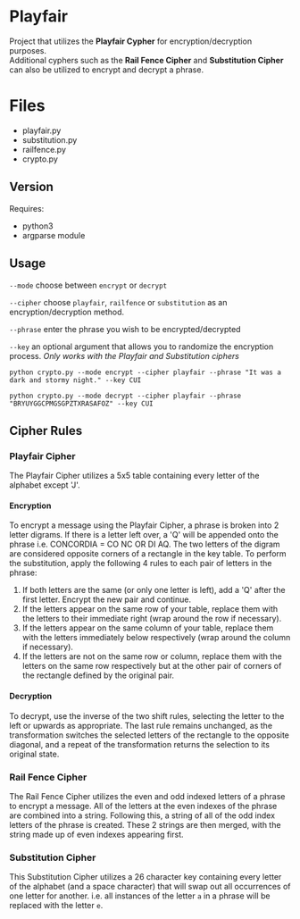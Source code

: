 # Playfair
Project that utilizes the **Playfair Cypher** for encryption/decryption purposes.  
Additional cyphers such as the **Rail Fence Cipher** and **Substitution Cipher** can also be utilized to encrypt and decrypt a phrase.

# Files
* playfair.py 
* substitution.py
* railfence.py
* crypto.py


## Version
Requires:
* python3
* argparse module

## Usage
`--mode` choose between `encrypt` or `decrypt`  

`--cipher` choose `playfair`, `railfence` or `substitution` as an encryption/decryption method.  

`--phrase` enter the phrase you wish to be encrypted/decrypted  

`--key` an optional argument that allows you to randomize the encryption process. *Only works with the Playfair and Substitution ciphers*  

`python crypto.py --mode encrypt --cipher playfair --phrase "It was a dark and stormy night." --key CUI`  

`python crypto.py --mode decrypt --cipher playfair --phrase "BRYUYGGCPMGSGPZTXRASAFOZ" --key CUI`  

## Cipher Rules
### Playfair Cipher
The Playfair Cipher utilizes a 5x5 table containing every letter of the alphabet except 'J'. 

#### Encryption
To encrypt a message using the Playfair Cipher, a phrase is broken into 2 letter digrams. If there is a letter left over, a 'Q' will be appended onto the phrase i.e. CONCORDIA = CO NC OR DI AQ. The two letters of the digram are considered opposite corners of a rectangle in the key table. To perform the substitution, apply the following 4 rules to each pair of letters in the phrase:


1. If both letters are the same (or only one letter is left), add a 'Q' after the first letter. Encrypt the new pair and continue.
2. If the letters appear on the same row of your table, replace them with the letters to their immediate right (wrap around the row if necessary).
3. If the letters appear on the same column of your table, replace them with the letters immediately below respectively (wrap around the column if necessary).
4. If the letters are not on the same row or column, replace them with the letters on the same row respectively but at the other pair of corners of the rectangle defined by the original pair.

#### Decryption
To decrypt, use the inverse of the two shift rules, selecting the letter to the left or upwards as appropriate. The last rule remains unchanged, as the transformation switches the selected letters of the rectangle to the opposite diagonal, and a repeat of the transformation returns the selection to its original state. 
### Rail Fence Cipher
The Rail Fence Cipher utilizes the even and odd indexed letters of a phrase to encrypt a message. All of the letters at the even indexes of the phrase are combined into a string. Following this, a string of all of the odd index letters of the phrase is created. These 2 strings are then merged, with the string made up of even indexes appearing first.
### Substitution Cipher
This Substitution Cipher utilizes a 26 character key containing every letter of the alphabet (and a space character) that will swap out all occurrences of one letter for another. i.e. all instances of the letter `a` in a phrase will be replaced with the letter `e`.
